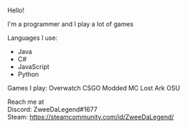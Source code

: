 Hello!

I'm a programmer and I play a lot of games

Languages I use:
- Java
- C#
- JavaScript
- Python

Games I play:
Overwatch
CSGO
Modded MC
Lost Ark
OSU

Reach me at <br>
Discord: ZweeDaLegend#1677 <br>
Steam: https://steamcommunity.com/id/ZweeDaLegend/
